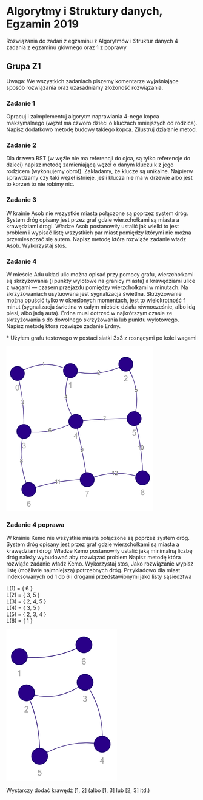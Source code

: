 # Algorytmy i Struktury danych, Egzamin 2019

Rozwiązania do zadań z egzaminu z Algorytmów i Struktur danych
4 zadania z egzaminu głównego oraz 1 z poprawy

## Grupa Z1

Uwaga: We wszystkich zadaniach piszemy komentarze wyjaśniające sposób rozwiązania oraz uzasadniamy złożoność rozwiązania. 

### Zadanie 1
Opracuj i zaimplementuj algorytm naprawiania 4-nego kopca maksymalnego (węzeł ma czworo dzieci o kluczach mniejszych od rodzica).
Napisz dodatkowo metodę budowy takiego kopca.
Zilustruj działanie metod. 

### Zadanie 2
Dla drzewa BST (w węźle nie ma referencji do ojca, są tylko referencje do dzieci) napisz metodę zamieniającą węzeł o danym kluczu k z jego rodzicem (wykonujemy obrót).
Zakładamy, że klucze są unikalne.
Najpierw sprawdzamy czy taki węzeł istnieje, jeśli klucza nie ma w drzewie albo jest to korzeń to nie robimy nic. 

### Zadanie 3
W krainie Asob nie wszystkie miasta połączone są poprzez system dróg.
System dróg opisany jest przez graf gdzie wierzchołkami są miasta a krawędziami drogi.
Władze Asob postanowiły ustalić jak wielki to jest problem i wypisać listę wszystkich par miast pomiędzy którymi nie można przemieszczać się autem.
Napisz metodę która rozwiąże zadanie władz Asob.
Wykorzystaj stos.

### Zadanie 4
W mieście Adu układ ulic można opisać przy pomocy grafu, wierzchołkami są skrzyżowania (i punkty wylotowe na granicy miasta) a krawędziami ulice z wagami — czasem przejazdu pomiędzy wierzchołkami w minutach.
Na skrzyżowaniach usytuowana jest sygnalizacja świetlna.
Skrzyżowanie można opuścić tylko w określonych momentach, jest to wielokrotność f minut (sygnalizacja świetlna w całym mieście działa równocześnie, albo idą piesi, albo jadą auta).
Erdna musi dotrzeć w najkrótszym czasie ze skrzyżowania s do dowolnego skrzyżowania lub punktu wylotowego. Napisz metodę która rozwiąże zadanie Erdny.

<p>
  * Użyłem grafu testowego w postaci siatki 3x3 z rosnącymi po kolei wagami

  ![Graf testowy do zadania 4](/graf-do-zadania-4.png)
</p>

### Zadanie 4 poprawa
W krainie Kemo nie wszystkie miasta połączone są poprzez system dróg.
System dróg opisany jest przez graf gdzie wierzchołkami są miasta a krawędziami drogi Władze Kemo postanowiły ustalić jaką minimalną liczbę dróg należy wybudować aby rozwiązać problem Napisz metodę która rozwiąże zadanie władz Kemo.
Wykorzystaj stos, Jako rozwiązanie wypisz listę (możliwie najmniejszą) potrzebnych dróg.
Przykładowo dla miast indeksowanych od 1 do 6 i drogami przedstawionymi jako listy sąsiedztwa

<p>
  L(1) = { 6 } <br>
  L(2) = { 3, 5 } <br>
  L(3) = { 2, 4, 5 } <br>
  L(4) = { 3, 5 } <br>
  L(5) = { 2, 3, 4 } <br>
  L(6) = { 1 } <br>

  ![Graf do zadania 4 z poprawy](/graf-do-zadania-4-poprawa.png)
</p>

Wystarczy dodać krawędź [1, 2] (albo [1, 3] lub [2, 3] itd.)